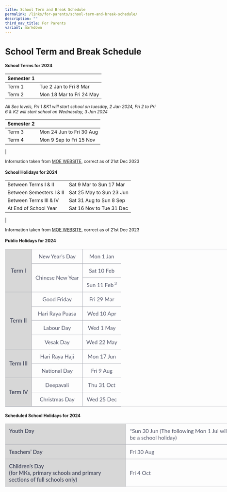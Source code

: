```yaml
---
title: School Term and Break Schedule
permalink: /links/for-parents/school-term-and-break-schedule/
description: ""
third_nav_title: For Parents
variant: markdown
---
```

School Term and Break Schedule
==============================

#### School Terms for 2024

| Semester 1 |  |
|---|---|
| Term 1 | Tue 2 Jan&nbsp;to Fri 8 Mar |
| Term 2 |Mon 18 Mar to Fri 24 May |

*All Sec levels, Pri 1 &amp;K1 will start school on tuesday, 2 Jan 2024, Pri 2 to Pri 6 &amp; K2 will start school on Wednesday, 3 Jan 2024*

| Semester 2 |  |
|---|---|
| Term 3 | Mon 24 Jun to Fri 30 Aug |
| Term 4 | Mon 9 Sep to Fri 15 Nov |
|

Information taken from [MOE WEBSITE](https://www.moe.gov.sg/news/press-releases/20230807-school-terms-and-holidays-for-2024), correct as of 21st Dec 2023

#### School Holidays for 2024

|  |  |
|---|---|
| Between Terms I &amp; II | Sat 9 Mar to Sun 17 Mar |
| Between Semesters I &amp; II | Sat 25 May to Sun 23 Jun |
| Between Terms III &amp; IV | Sat 31 Aug to Sun 8 Sep |
| At End of School Year | Sat 16 Nov to Tue 31 Dec |
|

Information taken from [MOE WEBSITE](https://www.moe.gov.sg/news/press-releases/20230807-school-terms-and-holidays-for-2024), correct as of 21st Dec 2023

#### Public Holidays for 2024

<table style="box-sizing: border-box; margin: 0px; padding: 0px; border: 1px solid rgb(212, 213, 217); font-style: normal; font-variant-ligatures: normal; font-variant-caps: normal; font-variant-numeric: inherit; font-variant-east-asian: inherit; font-weight: 400; font-stretch: inherit; font-size: 18px; line-height: inherit; font-family: Lato, sans-serif; vertical-align: baseline; table-layout: fixed; border-collapse: collapse; min-width: 480px; width: 764px; color: rgb(83, 87, 106); letter-spacing: normal; orphans: 2; text-align: start; text-transform: none; white-space: normal; widows: 2; word-spacing: 0px; -webkit-text-stroke-width: 0px; text-decoration-thickness: initial; text-decoration-style: initial; text-decoration-color: initial;" class="moe-table" border="1"><tbody style="box-sizing: border-box; margin: 0px; padding: 0px; border: 0px; font: inherit; vertical-align: baseline;"><tr style="box-sizing: border-box; margin: 0px; padding: 0px; border: 0px; font: inherit; vertical-align: baseline;"><th style="box-sizing: border-box; margin: 0px; padding: 0.75rem; border-width: 0px 1px 1px 0px; border-top-style: initial; border-right-style: solid; border-bottom-style: solid; border-left-style: initial; border-top-color: initial; border-right-color: rgb(169, 171, 180); border-bottom-color: rgb(169, 171, 180); border-left-color: initial; border-image: initial; font-style: inherit; font-variant: inherit; font-weight: 700; font-stretch: inherit; font-size: inherit; line-height: inherit; font-family: inherit; vertical-align: middle; position: relative; text-align: center; background-color: rgba(0, 0, 0, 0.15);" rowspan="3">Term I</th><td style="box-sizing: border-box; margin: 0px; padding: 0.75rem; border-width: 0px 0px 1px; border-top-style: initial; border-right-style: initial; border-bottom-style: solid; border-left-style: initial; border-top-color: initial; border-right-color: initial; border-bottom-color: rgb(169, 171, 180); border-left-color: initial; border-image: initial; font: inherit; vertical-align: baseline; text-align: center;">New Year’s Day</td><td style="box-sizing: border-box; margin: 0px; padding: 0.75rem; border-width: 0px 0px 1px 1px; border-top-style: initial; border-right-style: initial; border-bottom-style: solid; border-left-style: solid; border-top-color: initial; border-right-color: initial; border-bottom-color: rgb(169, 171, 180); border-left-color: rgb(169, 171, 180); border-image: initial; font: inherit; vertical-align: baseline; text-align: center;">Mon 1 Jan</td></tr><tr style="box-sizing: border-box; margin: 0px; padding: 0px; border: 0px; font: inherit; vertical-align: baseline;"><td style="box-sizing: border-box; margin: 0px; padding: 0.75rem; border-width: 0px 1px 1px 0px; border-top-style: initial; border-right-style: solid; border-bottom-style: solid; border-left-style: initial; border-top-color: initial; border-right-color: rgb(169, 171, 180); border-bottom-color: rgb(169, 171, 180); border-left-color: initial; border-image: initial; font: inherit; vertical-align: middle; text-align: center;" rowspan="2">Chinese New Year</td><td style="box-sizing: border-box; margin: 0px; padding: 0.75rem; border-width: 0px 0px 1px 1px; border-top-style: initial; border-right-style: initial; border-bottom-style: solid; border-left-style: solid; border-top-color: initial; border-right-color: initial; border-bottom-color: rgb(169, 171, 180); border-left-color: rgb(169, 171, 180); border-image: initial; font: inherit; vertical-align: baseline; text-align: center;">Sat 10 Feb</td></tr><tr style="box-sizing: border-box; margin: 0px; padding: 0px; border: 0px; font: inherit; vertical-align: baseline;"><td style="box-sizing: border-box; margin: 0px; padding: 0.75rem; border-width: 0px 0px 1px; border-top-style: initial; border-right-style: initial; border-bottom-style: solid; border-left-style: initial; border-top-color: initial; border-right-color: initial; border-bottom-color: rgb(169, 171, 180); border-left-color: initial; border-image: initial; font: inherit; vertical-align: baseline; text-align: center;">Sun 11 Feb<sup style="box-sizing: border-box; margin: 0px 0px 0px 3px; padding: 0px; border: 0px; font-style: inherit; font-variant: inherit; font-weight: inherit; font-stretch: inherit; font-size: 13.5px; line-height: 0; font-family: inherit; vertical-align: baseline; position: relative; top: -0.5em;">3</sup></td></tr><tr style="box-sizing: border-box; margin: 0px; padding: 0px; border: 0px; font: inherit; vertical-align: baseline;"><th style="box-sizing: border-box; margin: 0px; padding: 0.75rem; border-width: 0px 1px 1px 0px; border-top-style: initial; border-right-style: solid; border-bottom-style: solid; border-left-style: initial; border-top-color: initial; border-right-color: rgb(169, 171, 180); border-bottom-color: rgb(169, 171, 180); border-left-color: initial; border-image: initial; font-style: inherit; font-variant: inherit; font-weight: 700; font-stretch: inherit; font-size: inherit; line-height: inherit; font-family: inherit; vertical-align: middle; position: relative; text-align: center; background-color: rgba(0, 0, 0, 0.15);" rowspan="4">Term II</th><td style="box-sizing: border-box; margin: 0px; padding: 0.75rem; border-width: 0px 0px 1px; border-top-style: initial; border-right-style: initial; border-bottom-style: solid; border-left-style: initial; border-top-color: initial; border-right-color: initial; border-bottom-color: rgb(169, 171, 180); border-left-color: initial; border-image: initial; font: inherit; vertical-align: baseline; text-align: center;">Good Friday</td><td style="box-sizing: border-box; margin: 0px; padding: 0.75rem; border-width: 0px 0px 1px 1px; border-top-style: initial; border-right-style: initial; border-bottom-style: solid; border-left-style: solid; border-top-color: initial; border-right-color: initial; border-bottom-color: rgb(169, 171, 180); border-left-color: rgb(169, 171, 180); border-image: initial; font: inherit; vertical-align: baseline; text-align: center;">Fri 29 Mar</td></tr><tr style="box-sizing: border-box; margin: 0px; padding: 0px; border: 0px; font: inherit; vertical-align: baseline;"><td style="box-sizing: border-box; margin: 0px; padding: 0.75rem; border-width: 0px 0px 1px; border-top-style: initial; border-right-style: initial; border-bottom-style: solid; border-left-style: initial; border-top-color: initial; border-right-color: initial; border-bottom-color: rgb(169, 171, 180); border-left-color: initial; border-image: initial; font: inherit; vertical-align: baseline; text-align: center;">Hari Raya Puasa</td><td style="box-sizing: border-box; margin: 0px; padding: 0.75rem; border-width: 0px 0px 1px 1px; border-top-style: initial; border-right-style: initial; border-bottom-style: solid; border-left-style: solid; border-top-color: initial; border-right-color: initial; border-bottom-color: rgb(169, 171, 180); border-left-color: rgb(169, 171, 180); border-image: initial; font: inherit; vertical-align: baseline; text-align: center;">Wed 10 Apr</td></tr><tr style="box-sizing: border-box; margin: 0px; padding: 0px; border: 0px; font: inherit; vertical-align: baseline;"><td style="box-sizing: border-box; margin: 0px; padding: 0.75rem; border-width: 0px 0px 1px; border-top-style: initial; border-right-style: initial; border-bottom-style: solid; border-left-style: initial; border-top-color: initial; border-right-color: initial; border-bottom-color: rgb(169, 171, 180); border-left-color: initial; border-image: initial; font: inherit; vertical-align: baseline; text-align: center;">Labour Day</td><td style="box-sizing: border-box; margin: 0px; padding: 0.75rem; border-width: 0px 0px 1px 1px; border-top-style: initial; border-right-style: initial; border-bottom-style: solid; border-left-style: solid; border-top-color: initial; border-right-color: initial; border-bottom-color: rgb(169, 171, 180); border-left-color: rgb(169, 171, 180); border-image: initial; font: inherit; vertical-align: baseline; text-align: center;">Wed 1 May</td></tr><tr style="box-sizing: border-box; margin: 0px; padding: 0px; border: 0px; font: inherit; vertical-align: baseline;"><td style="box-sizing: border-box; margin: 0px; padding: 0.75rem; border-width: 0px 0px 1px; border-top-style: initial; border-right-style: initial; border-bottom-style: solid; border-left-style: initial; border-top-color: initial; border-right-color: initial; border-bottom-color: rgb(169, 171, 180); border-left-color: initial; border-image: initial; font: inherit; vertical-align: baseline; text-align: center;">Vesak Day</td><td style="box-sizing: border-box; margin: 0px; padding: 0.75rem; border-width: 0px 0px 1px 1px; border-top-style: initial; border-right-style: initial; border-bottom-style: solid; border-left-style: solid; border-top-color: initial; border-right-color: initial; border-bottom-color: rgb(169, 171, 180); border-left-color: rgb(169, 171, 180); border-image: initial; font: inherit; vertical-align: baseline; text-align: center;">Wed 22 May</td></tr><tr style="box-sizing: border-box; margin: 0px; padding: 0px; border: 0px; font: inherit; vertical-align: baseline;"><th style="box-sizing: border-box; margin: 0px; padding: 0.75rem; border-width: 0px 1px 1px 0px; border-top-style: initial; border-right-style: solid; border-bottom-style: solid; border-left-style: initial; border-top-color: initial; border-right-color: rgb(169, 171, 180); border-bottom-color: rgb(169, 171, 180); border-left-color: initial; border-image: initial; font-style: inherit; font-variant: inherit; font-weight: 700; font-stretch: inherit; font-size: inherit; line-height: inherit; font-family: inherit; vertical-align: middle; position: relative; text-align: center; background-color: rgba(0, 0, 0, 0.15);" rowspan="2">Term III</th><td style="box-sizing: border-box; margin: 0px; padding: 0.75rem; border-width: 0px 0px 1px; border-top-style: initial; border-right-style: initial; border-bottom-style: solid; border-left-style: initial; border-top-color: initial; border-right-color: initial; border-bottom-color: rgb(169, 171, 180); border-left-color: initial; border-image: initial; font: inherit; vertical-align: baseline; text-align: center;">Hari Raya Haji</td><td style="box-sizing: border-box; margin: 0px; padding: 0.75rem; border-width: 0px 0px 1px 1px; border-top-style: initial; border-right-style: initial; border-bottom-style: solid; border-left-style: solid; border-top-color: initial; border-right-color: initial; border-bottom-color: rgb(169, 171, 180); border-left-color: rgb(169, 171, 180); border-image: initial; font: inherit; vertical-align: baseline; text-align: center;">Mon 17 Jun</td></tr><tr style="box-sizing: border-box; margin: 0px; padding: 0px; border: 0px; font: inherit; vertical-align: baseline;"><td style="box-sizing: border-box; margin: 0px; padding: 0.75rem; border-width: 0px 0px 1px; border-top-style: initial; border-right-style: initial; border-bottom-style: solid; border-left-style: initial; border-top-color: initial; border-right-color: initial; border-bottom-color: rgb(169, 171, 180); border-left-color: initial; border-image: initial; font: inherit; vertical-align: baseline; text-align: center;">National Day</td><td style="box-sizing: border-box; margin: 0px; padding: 0.75rem; border-width: 0px 0px 1px 1px; border-top-style: initial; border-right-style: initial; border-bottom-style: solid; border-left-style: solid; border-top-color: initial; border-right-color: initial; border-bottom-color: rgb(169, 171, 180); border-left-color: rgb(169, 171, 180); border-image: initial; font: inherit; vertical-align: baseline; text-align: center;">Fri 9 Aug</td></tr><tr style="box-sizing: border-box; margin: 0px; padding: 0px; border: 0px; font: inherit; vertical-align: baseline;"><th style="box-sizing: border-box; margin: 0px; padding: 0.75rem; border-width: 0px 1px 1px 0px; border-top-style: initial; border-right-style: solid; border-bottom-style: solid; border-left-style: initial; border-top-color: initial; border-right-color: rgb(169, 171, 180); border-bottom-color: rgb(169, 171, 180); border-left-color: initial; border-image: initial; font-style: inherit; font-variant: inherit; font-weight: 700; font-stretch: inherit; font-size: inherit; line-height: inherit; font-family: inherit; vertical-align: middle; position: relative; text-align: center; background-color: rgba(0, 0, 0, 0.15);" rowspan="2">Term IV</th><td style="box-sizing: border-box; margin: 0px; padding: 0.75rem; border-width: 0px 0px 1px; border-top-style: initial; border-right-style: initial; border-bottom-style: solid; border-left-style: initial; border-top-color: initial; border-right-color: initial; border-bottom-color: rgb(169, 171, 180); border-left-color: initial; border-image: initial; font: inherit; vertical-align: baseline; text-align: center;">Deepavali</td><td style="box-sizing: border-box; margin: 0px; padding: 0.75rem; border-width: 0px 0px 1px 1px; border-top-style: initial; border-right-style: initial; border-bottom-style: solid; border-left-style: solid; border-top-color: initial; border-right-color: initial; border-bottom-color: rgb(169, 171, 180); border-left-color: rgb(169, 171, 180); border-image: initial; font: inherit; vertical-align: baseline; text-align: center;">Thu 31 Oct</td></tr><tr style="box-sizing: border-box; margin: 0px; padding: 0px; border: 0px; font: inherit; vertical-align: baseline;"><td style="box-sizing: border-box; margin: 0px; padding: 0.75rem; border-width: 0px 0px 1px; border-top-style: initial; border-right-style: initial; border-bottom-style: solid; border-left-style: initial; border-top-color: initial; border-right-color: initial; border-bottom-color: rgb(169, 171, 180); border-left-color: initial; border-image: initial; font: inherit; vertical-align: baseline; text-align: center;">Christmas Day</td><td style="box-sizing: border-box; margin: 0px; padding: 0.75rem; border-width: 0px 0px 1px 1px; border-top-style: initial; border-right-style: initial; border-bottom-style: solid; border-left-style: solid; border-top-color: initial; border-right-color: initial; border-bottom-color: rgb(169, 171, 180); border-left-color: rgb(169, 171, 180); border-image: initial; font: inherit; vertical-align: baseline; text-align: center;">Wed 25 Dec</td></tr></tbody></table>

#### Scheduled School Holidays for 2024

<table style="box-sizing: border-box; margin: 0px; padding: 0px; border: 1px solid rgb(212, 213, 217); font-style: normal; font-variant-ligatures: normal; font-variant-caps: normal; font-variant-numeric: inherit; font-variant-east-asian: inherit; font-weight: 400; font-stretch: inherit; font-size: 18px; line-height: inherit; font-family: Lato, sans-serif; vertical-align: baseline; table-layout: fixed; border-collapse: collapse; min-width: 480px; width: 764px; color: rgb(83, 87, 106); letter-spacing: normal; orphans: 2; text-align: start; text-transform: none; white-space: normal; widows: 2; word-spacing: 0px; -webkit-text-stroke-width: 0px; text-decoration-thickness: initial; text-decoration-style: initial; text-decoration-color: initial;" class="moe-table" border="1"><tbody style="box-sizing: border-box; margin: 0px; padding: 0px; border: 0px; font: inherit; vertical-align: baseline;"><tr style="box-sizing: border-box; margin: 0px; padding: 0px; border: 0px; font: inherit; vertical-align: baseline;"><th style="box-sizing: border-box; margin: 0px; padding: 0.75rem; border-width: 0px 1px 1px 0px; border-top-style: initial; border-right-style: solid; border-bottom-style: solid; border-left-style: initial; border-top-color: initial; border-right-color: rgb(169, 171, 180); border-bottom-color: rgb(169, 171, 180); border-left-color: initial; border-image: initial; font-style: inherit; font-variant: inherit; font-weight: 700; font-stretch: inherit; font-size: inherit; line-height: inherit; font-family: inherit; vertical-align: baseline; position: relative; text-align: left; background-color: rgba(0, 0, 0, 0.15);" colspan="1"><b style="box-sizing: border-box; margin: 0px; padding: 0px; border: 0px; font-style: inherit; font-variant: inherit; font-weight: 700; font-stretch: inherit; font-size: inherit; line-height: inherit; font-family: inherit; vertical-align: baseline;">Youth Day</b></th><td style="box-sizing: border-box; margin: 0px; padding: 0.75rem; border-width: 0px 0px 1px; border-top-style: initial; border-right-style: initial; border-bottom-style: solid; border-left-style: initial; border-top-color: initial; border-right-color: initial; border-bottom-color: rgb(169, 171, 180); border-left-color: initial; border-image: initial; font: inherit; vertical-align: baseline; text-align: left;" colspan="2">*Sun 30 Jun (The following Mon 1 Jul will be a school holiday)</td></tr><tr style="box-sizing: border-box; margin: 0px; padding: 0px; border: 0px; font: inherit; vertical-align: baseline;"><th style="box-sizing: border-box; margin: 0px; padding: 0.75rem; border-width: 0px 1px 1px 0px; border-top-style: initial; border-right-style: solid; border-bottom-style: solid; border-left-style: initial; border-top-color: initial; border-right-color: rgb(169, 171, 180); border-bottom-color: rgb(169, 171, 180); border-left-color: initial; border-image: initial; font-style: inherit; font-variant: inherit; font-weight: 700; font-stretch: inherit; font-size: inherit; line-height: inherit; font-family: inherit; vertical-align: baseline; position: relative; text-align: left; background-color: rgba(0, 0, 0, 0.15);" colspan="1"><b style="box-sizing: border-box; margin: 0px; padding: 0px; border: 0px; font-style: inherit; font-variant: inherit; font-weight: 700; font-stretch: inherit; font-size: inherit; line-height: inherit; font-family: inherit; vertical-align: baseline;">Teachers’ Day</b></th><td style="box-sizing: border-box; margin: 0px; padding: 0.75rem; border-width: 0px 0px 1px; border-top-style: initial; border-right-style: initial; border-bottom-style: solid; border-left-style: initial; border-top-color: initial; border-right-color: initial; border-bottom-color: rgb(169, 171, 180); border-left-color: initial; border-image: initial; font: inherit; vertical-align: baseline; text-align: left;" colspan="2">Fri 30 Aug</td></tr><tr style="box-sizing: border-box; margin: 0px; padding: 0px; border: 0px; font: inherit; vertical-align: baseline;"><th style="box-sizing: border-box; margin: 0px; padding: 0.75rem; border-top: 0px; border-right: 1px solid rgb(169, 171, 180); border-bottom: none; border-left: 0px; border-image: initial; font-style: inherit; font-variant: inherit; font-weight: 700; font-stretch: inherit; font-size: inherit; line-height: inherit; font-family: inherit; vertical-align: baseline; position: relative; text-align: left; background-color: rgba(0, 0, 0, 0.15);" colspan="1"><b style="box-sizing: border-box; margin: 0px; padding: 0px; border: 0px; font-style: inherit; font-variant: inherit; font-weight: 700; font-stretch: inherit; font-size: inherit; line-height: inherit; font-family: inherit; vertical-align: baseline;">Children’s Day</b><br style="box-sizing: border-box;">(for MKs, primary schools and primary sections of full schools only)</th><td style="box-sizing: border-box; margin: 0px; padding: 0.75rem; border-top: 0px; border-right: 0px; border-bottom: none; border-left: 0px; border-image: initial; font: inherit; vertical-align: middle; text-align: left;" colspan="2">Fri 4 Oct</td></tr></tbody></table>
